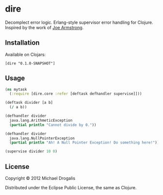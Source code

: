 # dire

Decomplect error logic. Erlang-style supervisor error handling for Clojure. Inspired by the work of [Joe Armstrong](http://www.erlang.org/download/armstrong_thesis_2003.pdf).

## Installation

Available on Clojars:

    [dire "0.1.0-SNAPSHOT"]

## Usage

```clojure
(ns mytask
  (:require [dire.core :refer [deftask defhandler supervise]]))

(deftask divider [a b]
  (/ a b))

(defhandler divider
  java.lang.ArithmeticException
  (partial println "Cannot divide by 0."))

(defhandler divider
  java.lang.NullPointerException
  (partial println "Ah! A Null Pointer Exception! Do something here!"))

(supervise divider 10 0)
```

## License

Copyright © 2012 Michael Drogalis

Distributed under the Eclipse Public License, the same as Clojure.
